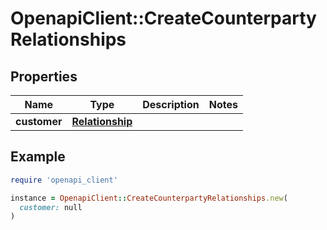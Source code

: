 # OpenapiClient::CreateCounterpartyRelationships

## Properties

| Name | Type | Description | Notes |
| ---- | ---- | ----------- | ----- |
| **customer** | [**Relationship**](Relationship.md) |  |  |

## Example

```ruby
require 'openapi_client'

instance = OpenapiClient::CreateCounterpartyRelationships.new(
  customer: null
)
```

